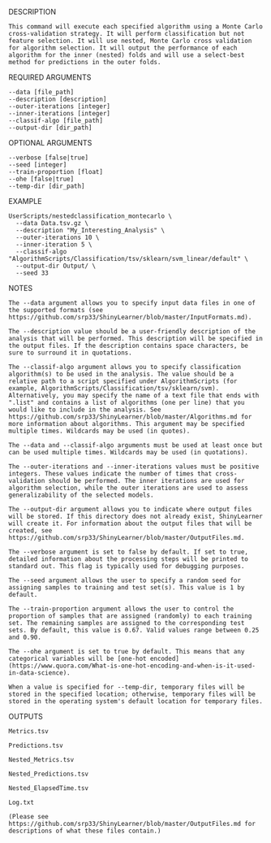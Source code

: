 DESCRIPTION

    This command will execute each specified algorithm using a Monte Carlo cross-validation strategy. It will perform classification but not feature selection. It will use nested, Monte Carlo cross validation for algorithm selection. It will output the performance of each algorithm for the inner (nested) folds and will use a select-best method for predictions in the outer folds.

REQUIRED ARGUMENTS

    --data [file_path]
    --description [description]
    --outer-iterations [integer]
    --inner-iterations [integer]
    --classif-algo [file_path]
    --output-dir [dir_path]

OPTIONAL ARGUMENTS

    --verbose [false|true]
    --seed [integer]
    --train-proportion [float]
    --ohe [false|true]
    --temp-dir [dir_path]

EXAMPLE

    UserScripts/nestedclassification_montecarlo \
      --data Data.tsv.gz \
      --description "My_Interesting_Analysis" \
      --outer-iterations 10 \
      --inner-iteration 5 \
      --classif-algo "AlgorithmScripts/Classification/tsv/sklearn/svm_linear/default" \
      --output-dir Output/ \
      --seed 33

NOTES

    The --data argument allows you to specify input data files in one of the supported formats (see https://github.com/srp33/ShinyLearner/blob/master/InputFormats.md).

    The --description value should be a user-friendly description of the analysis that will be performed. This description will be specified in the output files. If the description contains space characters, be sure to surround it in quotations.

    The --classif-algo argument allows you to specify classification algorithm(s) to be used in the analysis. The value should be a relative path to a script specified under AlgorithmScripts (for example, AlgorithmScripts/Classification/tsv/sklearn/svm). Alternatively, you may specify the name of a text file that ends with ".list" and contains a list of algorithms (one per line) that you would like to include in the analysis. See https://github.com/srp33/ShinyLearner/blob/master/Algorithms.md for more information about algorithms. This argument may be specified multiple times. Wildcards may be used (in quotes).

    The --data and --classif-algo arguments must be used at least once but can be used multiple times. Wildcards may be used (in quotations).

    The --outer-iterations and --inner-iterations values must be positive integers. These values indicate the number of times that cross-validation should be performed. The inner iterations are used for algorithm selection, while the outer iterations are used to assess generalizability of the selected models.

    The --output-dir argument allows you to indicate where output files will be stored. If this directory does not already exist, ShinyLearner will create it. For information about the output files that will be created, see https://github.com/srp33/ShinyLearner/blob/master/OutputFiles.md.

    The --verbose argument is set to false by default. If set to true, detailed information about the processing steps will be printed to standard out. This flag is typically used for debugging purposes.

    The --seed argument allows the user to specify a random seed for assigning samples to training and test set(s). This value is 1 by default.

    The --train-proportion argument allows the user to control the proportion of samples that are assigned (randomly) to each training set. The remaining samples are assigned to the corresponding test sets. By default, this value is 0.67. Valid values range between 0.25 and 0.90.

    The --ohe argument is set to true by default. This means that any categorical variables will be [one-hot encoded](https://www.quora.com/What-is-one-hot-encoding-and-when-is-it-used-in-data-science).
    
    When a value is specified for --temp-dir, temporary files will be stored in the specified location; otherwise, temporary files will be stored in the operating system's default location for temporary files.

OUTPUTS

    Metrics.tsv

    Predictions.tsv

    Nested_Metrics.tsv
    
    Nested_Predictions.tsv
    
    Nested_ElapsedTime.tsv

    Log.txt

    (Please see https://github.com/srp33/ShinyLearner/blob/master/OutputFiles.md for descriptions of what these files contain.)
